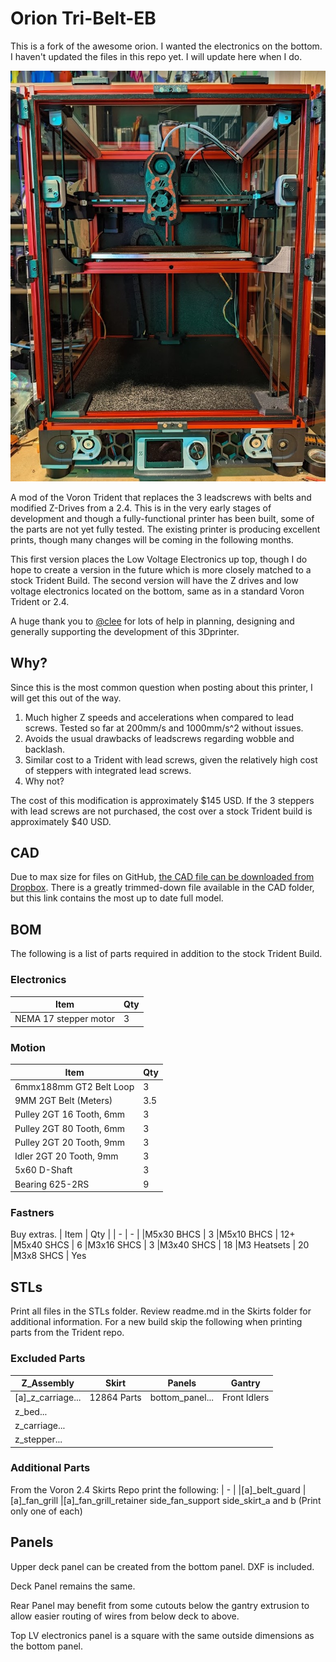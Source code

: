 # Orion Tri-Belt-EB

This is a fork of the awesome orion.  I wanted the electronics on the bottom.  I haven't updated the files in this repo yet.  I will update here when I do.

![](Images/Orion-EB.jpg)

A mod of the Voron Trident that replaces the 3 leadscrews with belts and modified Z-Drives from a 2.4.  This is in the very early stages of development and though a fully-functional printer has been built, some of the parts are not yet fully tested.  The existing printer is producing excellent prints, though many changes will be coming in the following months.

This first version places the Low Voltage Electronics up top, though I do hope to create a version in the future which is more closely matched to a stock Trident Build.  The second version will have the Z drives and low voltage electronics located on the bottom, same as in a standard Voron Trident or 2.4.

A huge thank you to [@clee](//github.com/clee/) for lots of help in planning, designing and generally supporting the development of this 3Dprinter.

## Why?

Since this is the most common question when posting about this printer, I will get this out of the way.  

  1. Much higher Z speeds and accelerations when compared to lead screws.  Tested so far at 200mm/s and 1000mm/s^2 without issues.
  2. Avoids the usual drawbacks of leadscrews regarding wobble and backlash.
  3. Similar cost to a Trident with lead screws, given the relatively high cost of steppers with integrated lead screws.
  4. Why not?

The cost of this modification is approximately $145 USD.  If the 3 steppers with lead screws are not purchased, the cost over a stock Trident build is approximately $40 USD.

## CAD

Due to max size for files on GitHub, [the CAD file can be downloaded from Dropbox](https://www.dropbox.com/s/zwozwpm1h77wviw/Orion%20Tri-Belt%20v5.step?dl=0).  There is a greatly trimmed-down file available in the CAD folder, but this link contains the most up to date full model.  

## BOM

The following is a list of parts required in addition to the stock Trident Build.

### Electronics

| Item | Qty |
| - | - |
| NEMA 17 stepper motor	| 3

### Motion	

| Item | Qty |
| - | - |
| 6mmx188mm GT2 Belt Loop | 3 |
|9MM 2GT Belt (Meters)	|      3.5
|Pulley 2GT 16 Tooth, 6mm	|  3
|Pulley 2GT 80 Tooth, 6mm	|  3
|Pulley 2GT 20 Tooth, 9mm	|  3
|Idler 2GT 20 Tooth, 9mm	|  3
|5x60 D-Shaft	|  3
|Bearing 625-2RS	|  9

### Fastners	
Buy extras.
| Item | Qty |
| - | - |
|M5x30 BHCS	|  3
|M5x10 BHCS	|  12+
|M5x40 SHCS	|  6
|M3x16 SHCS	|  3
|M3x40 SHCS	|  18
|M3 Heatsets	|  20
|M3x8 SHCS | Yes

## STLs
Print all files in the STLs folder.  Review readme.md in the Skirts folder for additional information.
For a new build skip the following when printing parts from the Trident repo.
### Excluded Parts
|Z_Assembly|Skirt|Panels|Gantry|
| - | - | - | - |
|[a]_z_carriage...|12864 Parts|bottom_panel...|Front Idlers|
|z_bed...|
|z_carriage...|
|z_stepper...|

### Additional Parts
From the Voron 2.4 Skirts Repo print the following:
| - |
|[a]_belt_guard
|[a]_fan_grill
|[a]_fan_grill_retainer
side_fan_support
side_skirt_a and b (Print only one of each)

## Panels
Upper deck panel can be created from the bottom panel.  DXF is included.

Deck Panel remains the same.

Rear Panel may benefit from some cutouts below the gantry extrusion to allow easier routing of wires from below deck to above.

Top LV electronics panel is a square with the same outside dimensions as the bottom panel.
